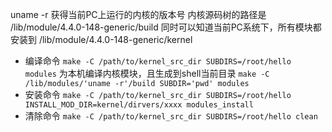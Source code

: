 uname -r 获得当前PC上运行的内核的版本号
内核源码树的路径是
    /lib/module/4.4.0-148-generic/build
同时可以知道当前PC系统下，所有模块都安装到
    /lib/module/4.4.0-148-generic/kernel
- 编译命令
`make -C /path/to/kernel_src_dir SUBDIRS=/root/hello modules`
为本机编译内核模块，且生成到shell当前目录
`make -C /lib/modules/'uname -r'/build SUBDIR='pwd' modules`
- 安装命令
`make -C /path/to/kernel_src_dir SUBDIRS=/root/hello INSTALL_MOD_DIR=kernel/dirvers/xxxx modules_install`
- 清除命令
`make -C /path/to/kernel_src_dir SUBDIRS=/root/hello clean`
